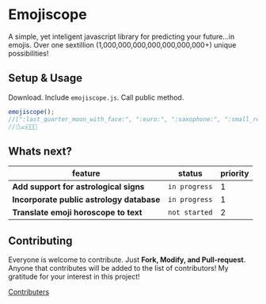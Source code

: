 # Emojiscope

A simple, yet inteligent javascript library for predicting your future...in emojis. Over one sextillion (1,000,000,000,000,000,000,000+) unique possibilities!

## Setup & Usage

Download. Include `emojiscope.js`. Call public method.

```js
emojiscope();
//[":last_quarter_moon_with_face:", ":euro:", ":saxophone:", ":small_red_triangle:", ":green_heart:"]
//🌜️💶🎷🔺💚
```

## Whats next?

feature | status | priority
--- | --- | ---
**Add support for astrological signs** | `in progress` | 1
**Incorporate public astrology database** | `in progress` | 1
**Translate emoji horoscope to text** | `not started` | 2

## Contributing

Everyone is welcome to contribute. Just **Fork, Modify, and Pull-request**. Anyone that contributes will be added to the list of contributors! My gratitude for your interest in this project!

[Contributers](CONTRIBUTORS.md)
